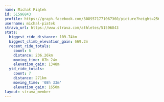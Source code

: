 ```yaml
---
name: Michał Piątek
id: 51596843
profile: https://graph.facebook.com/3089571771067360/picture?height=256&width=256
username: michal-piatek
strava_url: https://www.strava.com/athletes/51596843
stats:
  biggest_ride_distance: 109.74km
  biggest_climb_elevation_gain: 669.2m
  recent_ride_totals:
    count: 6
    distance: 236.26km
    moving_time: 07h 24m
    elevation_gain: 1348m
  ytd_ride_totals:
    count: 7
    distance: 271km
    moving_time: '08h 33m'
    elevation_gain: 1650m
layout: strava_member
--- 
```

